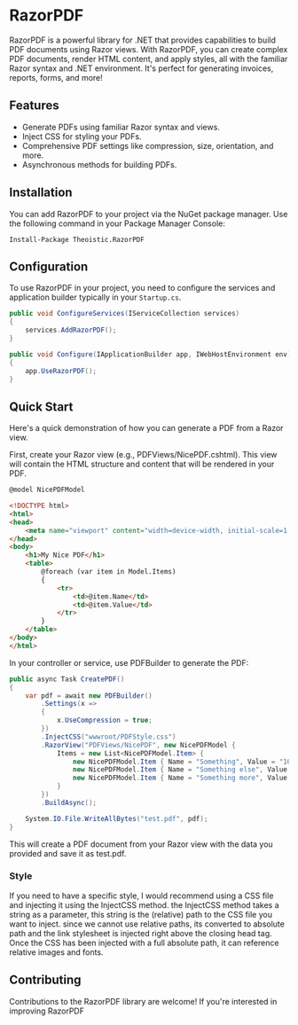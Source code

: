 # RazorPDF

RazorPDF is a powerful library for .NET that provides capabilities to build PDF documents using Razor views. With RazorPDF, you can create complex PDF documents, render HTML content, and apply styles, all with the familiar Razor syntax and .NET environment. It's perfect for generating invoices, reports, forms, and more!

## Features
- Generate PDFs using familiar Razor syntax and views.
- Inject CSS for styling your PDFs.
- Comprehensive PDF settings like compression, size, orientation, and more.
- Asynchronous methods for building PDFs.

## Installation

You can add RazorPDF to your project via the NuGet package manager. Use the following command in your Package Manager Console:

```
Install-Package Theoistic.RazorPDF
```

## Configuration

To use RazorPDF in your project, you need to configure the services and application builder typically in your `Startup.cs`.

```csharp
public void ConfigureServices(IServiceCollection services)
{
    services.AddRazorPDF();
}

public void Configure(IApplicationBuilder app, IWebHostEnvironment env)
{
    app.UseRazorPDF();
}
```

## Quick Start

Here's a quick demonstration of how you can generate a PDF from a Razor view.

First, create your Razor view (e.g., PDFViews/NicePDF.cshtml). This view will contain the HTML structure and content that will be rendered in your PDF.

```html
@model NicePDFModel

<!DOCTYPE html>
<html>
<head>
    <meta name="viewport" content="width=device-width, initial-scale=1.0">
</head>
<body>
    <h1>My Nice PDF</h1>
    <table>
        @foreach (var item in Model.Items)
        {
            <tr>
                <td>@item.Name</td>
                <td>@item.Value</td>
            </tr>
        }
    </table>
</body>
</html>
```

In your controller or service, use PDFBuilder to generate the PDF:

```csharp
public async Task CreatePDF()
{
    var pdf = await new PDFBuilder()
        .Settings(x =>
        {
            x.UseCompression = true;
        })
        .InjectCSS("wwwroot/PDFStyle.css")
        .RazorView("PDFViews/NicePDF", new NicePDFModel { 
            Items = new List<NicePDFModel.Item> {
                new NicePDFModel.Item { Name = "Something", Value = "10.42" },
                new NicePDFModel.Item { Name = "Something else", Value = "50.42" },
                new NicePDFModel.Item { Name = "Something more", Value = "21.42" },
            }
        })
        .BuildAsync();

    System.IO.File.WriteAllBytes("test.pdf", pdf);
}
```

This will create a PDF document from your Razor view with the data you provided and save it as test.pdf.

### Style

If you need to have a specific style, I would recommend using a CSS file and injecting it using the InjectCSS method.
the InjectCSS method takes a string as a parameter, this string is the (relative) path to the CSS file you want to inject.
since we cannot use relative paths, its converted to absolute path and the link stylesheet is injected right above the closing head tag.
Once the CSS has been injected with a full absolute path, it can reference relative images and fonts.

## Contributing

Contributions to the RazorPDF library are welcome! If you're interested in improving RazorPDF
